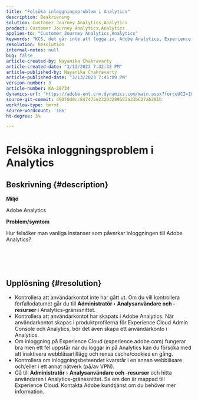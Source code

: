 ```yaml
---
title: "Felsöka inloggningsproblem i Analytics"
description: Beskrivning
solution: Customer Journey Analytics,Analytics
product: Customer Journey Analytics,Analytics
applies-to: "Customer Journey Analytics,Analytics"
keywords: "KCS, det går inte att logga in, Adobe Analytics, Experience Cloud, Analytics UI"
resolution: Resolution
internal-notes: null
bug: false
article-created-by: Nayanika Chakravarty
article-created-date: "3/13/2023 7:32:32 PM"
article-published-by: Nayanika Chakravarty
article-published-date: "3/13/2023 7:45:09 PM"
version-number: 3
article-number: KA-20734
dynamics-url: "https://adobe-ent.crm.dynamics.com/main.aspx?forceUCI=1&pagetype=entityrecord&etn=knowledgearticle&id=0b29a2c8-d5c1-ed11-83ff-6045bd0065b6"
source-git-commit: d90f0d0cc847475e23203289583a33b627ab281b
workflow-type: tm+mt
source-wordcount: '186'
ht-degree: 3%

---
```


# Felsöka inloggningsproblem i Analytics

## Beskrivning {#description}


<b>Miljö</b>

Adobe Analytics

<b>Problem/symtom</b>

Hur felsöker man vanliga instanser som påverkar inloggningen till Adobe Analytics?
<br><br> <br><br> <br>

## Upplösning {#resolution}


- Kontrollera att användarkontot inte har gått ut. Om du vill kontrollera förfallodatumet går du till <b>Administratör</b> › <b>Analysanvändare och -resurser</b> i Analytics-gränssnittet.
- Kontrollera att användarkontot har skapats i Adobe Analytics. När användarkontot skapas i produktprofilerna för Experience Cloud Admin Console och Analytics, bör det även skapa ett användarkonto i Analytics.
- Om inloggning på Experience Cloud (experience.adobe.com) fungerar bra men ett fel uppstår när du loggar in på Analytics kan du försöka med att inaktivera webbläsartillägg och rensa cache/cookies en gång.
- Kontrollera om inloggningsbeteendet kvarstår i en annan webbläsare och/eller i ett annat nätverk (på/av VPN).
- Gå till <b>Administratör</b> › <b>Analysanvändare och -resurser</b> och hitta användaren i Analytics-gränssnittet. Se om den är mappad till Experience Cloud. Kontakta Adobe kundtjänst om du behöver mer information.



